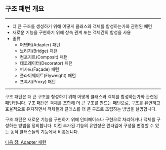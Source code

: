 ## 구조 패턴 개요
***
* 더 큰 구조를 생성하기 위해 어떻게 클래스와 객체를 합성하는가와 관련된 패턴
* 새로운 기능을 구현하기 위해 상속 관계 또는 객체간의 합성을 사용
* 종류
    * 어댑터(Adapter) 패턴
    * 브리지(Bridge) 패턴
    * 컴포지트(Composit) 패턴
    * 데코레이터(Decorator) 패턴
    * 퍼사드(Façade) 패턴
    * 플라이웨이트(Flyweight) 패턴
    * 프록시(Proxy) 패턴
***

구조 패턴은 더 큰 구조를 형성하기 위해 어떻게 클래스와 객체를 합성하는가와 관련된 패턴입니다. 구조 패턴은 객체를 조합해 더 큰 구조를 만드는 패턴으로, 구조를 유연하고 효율적으로 유지하면서 객체들과 클래스를 더 큰 구조로 조립하는 방법을 설명합니다.

구조 패턴은 새로운 기능을 구현하기 위해 인터페이스나 구현으로 처리하거나 객체를 구성하는 방법을 정의합니다. 이런 추가된 기능의 유연성은 런타임에 구성을 변경할 수 있는 동적 클래스들의 기능에서 비롯됩니다.

<a href="./21_Adapter_패턴.md">다음 장: Adapter 패턴</a>